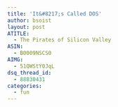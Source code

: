 ```yaml
---
title: 'It&#8217;s Called DOS'
author: bsoist
layout: post
ATITLE:
  - The Pirates of Silicon Valley
ASIN:
  - B0009NSCS0
AIMG:
  - 51QWStY0JqL
dsq_thread_id:
  - 88830431
categories:
  - fun
---
```

